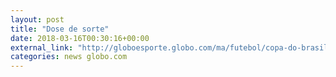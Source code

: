 ```yaml
---
layout: post
title: "Dose de sorte"
date: 2018-03-16T00:30:16+00:00
external_link: "http://globoesporte.globo.com/ma/futebol/copa-do-brasil/jogo/15-03-2018/sampaio-correa-ponte-preta/"
categories: news globo.com
---
```

